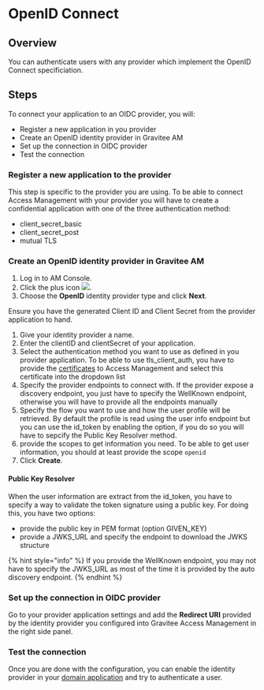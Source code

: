 # OpenID Connect

## Overview <a href="#overview" id="overview"></a>

You can authenticate users with any provider which implement the OpenID Connect specificiation.

## Steps <a href="#steps" id="steps"></a>

To connect your application to an OIDC provider, you will:

* Register a new application in you provider
* Create an OpenID identity provider in Gravitee AM
* Set up the connection in OIDC provider
* Test the connection

### Register a new application to the provider <a href="#register-a-new-application-to-the-provider" id="register-a-new-application-to-the-provider"></a>

This step is specific to the provider you are using. To be able to connect Access Management with your provider you will have to create a confidential application with one of the three authentication method:

* client\_secret\_basic
* client\_secret\_post
* mutual TLS

### Create an OpenID identity provider in Gravitee AM <a href="#create-an-openid-identity-provider-in-gravitee-am" id="create-an-openid-identity-provider-in-gravitee-am"></a>

1. Log in to AM Console.
2. Click the plus icon ![](https://documentation.gravitee.io/\~gitbook/image?url=https%3A%2F%2Fdocumentation.gravitee.io%2F%7Egitbook%2Fimage%3Furl%3Dhttps%253A%252F%252Fdocs.gravitee.io%252Fimages%252Ficons%252Fplus-icon.png%26width%3D300%26dpr%3D4%26quality%3D100%26sign%3Dd153b85e%26sv%3D1\&width=300\&dpr=4\&quality=100\&sign=db6a087e\&sv=1).
3. Choose the **OpenID** identity provider type and click **Next**.

Ensure you have the generated Client ID and Client Secret from the provider application to hand.

1. Give your identity provider a name.
2. Enter the clientID and clientSecret of your application.
3. Select the authentication method you want to use as defined in you provider application. To be able to use tls\_client\_auth, you have to provide the [certificates](https://documentation.gravitee.io/am/guides/certificates#certificate-for-mutual-tls-authentication) to Access Management and select this certificate into the dropdown list
4. Specify the provider endpoints to connect with. If the provider expose a discovery endpoint, you just have to specify the WellKnown endpoint, otherwise you will have to provide all the endpoints manually
5. Specify the flow you want to use and how the user profile will be retrieved. By default the profile is read using the user info endpoint but you can use the id\_token by enabling the option, if you do so you will have to sepcify the Public Key Resolver method.
6. provide the scopes to get information you need. To be able to get user information, you should at least provide the scope `openid`
7. Click **Create**.

#### **Public Key Resolver**

When the user information are extract from the id\_token, you have to specify a way to validate the token signature using a public key. For doing this, you have two options:

* provide the public key in PEM format (option GIVEN\_KEY)
* provide a JWKS\_URL and specify the endpoint to download the JWKS structure

{% hint style="info" %}
If you provide the WellKnown endpoint, you may not have to specify the JWKS\_URL as most of the time it is provided by the auto discovery endpoint.
{% endhint %}

### Set up the connection in OIDC provider <a href="#set-up-the-connection-in-oidc-provider" id="set-up-the-connection-in-oidc-provider"></a>

Go to your provider application settings and add the **Redirect URI** provided by the identity provider you configured into Gravitee Access Management in the right side panel.

### Test the connection <a href="#test-the-connection" id="test-the-connection"></a>

Once you are done with the configuration, you can enable the identity provider in your [domain application](https://documentation.gravitee.io/am/guides/applications#application-identity-providers) and try to authenticate a user.
